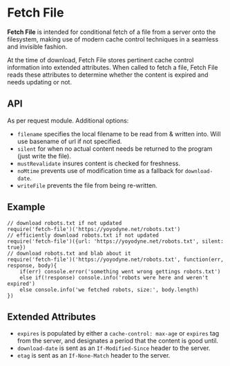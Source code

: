 # Fetch File

**Fetch File** is intended for conditional fetch of a file from a server onto the filesystem, making use of modern cache control techniques in a seamless and invisible fashion.

At the time of download, Fetch File stores pertinent cache control information into extended attributes. When called to fetch a file, Fetch File reads these attributes to determine whether the content is expired and needs updating or not.

## API

As per request module. Additional options:

* `filename` specifies the local filename to be read from & written into. Will use basename of url if not specified.
* `silent` for when no actual content needs be returned to the program (just write the file).
* `mustRevalidate` insures content is checked for freshness.
* `noMtime` prevents use of modification time as a fallback for `download-date`.
* `writeFile` prevents the file from being re-written.

## Example

```
// download robots.txt if not updated
require('fetch-file')('https://yoyodyne.net/robots.txt')
// efficiently download robots.txt if not updated
require('fetch-file')({url: 'https://yoyodyne.net/robots.txt', silent: true})
// download robots.txt and blab about it
require('fetch-file')('https://yoyodyne.net/robots.txt', function(err, response, body){
	if(err) console.error('something went wrong gettings robots.txt')
	else if(!response) console.info('robots were here and weren't expired')
	else console.info('we fetched robots, size:', body.length)
})
```

## Extended Attributes

* `expires` is populated by either a `cache-control: max-age` or `expires` tag from the server, and designates a period that the content is good until.
* `download-date` is sent as an `If-Modified-Since` header to the server.
* `etag` is sent as an `If-None-Match` header to the server.
